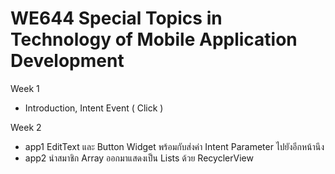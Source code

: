 # WE644 Special Topics in Technology of Mobile Application Development

Week 1
  - Introduction, Intent Event ( Click )

Week 2
  - app1 EditText และ Button Widget พร้อมกับส่งค่า Intent Parameter ไปยังอีกหน้านึง
  - app2 นำสมาชิก Array ออกมาแสดงเป็น Lists ด้วย RecyclerView

